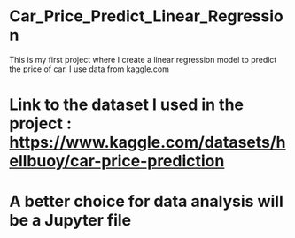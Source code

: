 # Car_Price_Predict_Linear_Regression
This is my first project where I create a linear regression model to predict the price of car. I use data from kaggle.com

# Link to the dataset I used in the project : https://www.kaggle.com/datasets/hellbuoy/car-price-prediction

# A better choice for data analysis will be a Jupyter file
